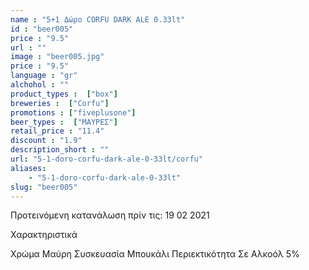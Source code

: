 ```yaml
---
name : "5+1 Δώρο CORFU DARK ALE 0.33lt"
id : "beer005"
price : "9.5"
url : ""
image : "beer005.jpg"
price : "9.5"
language : "gr"
alchohol : ""
product_types :  ["box"]
breweries :  ["Corfu"]
promotions : ["fiveplusone"]
beer_types :  ["ΜΑΥΡΕΣ"]
retail_price : "11.4"
discount : "1.9"
description_short : ""
url: "5-1-doro-corfu-dark-ale-0-33lt/corfu"
aliases: 
    - "5-1-doro-corfu-dark-ale-0-33lt"
slug: "beer005"
---
```


Προτεινόμενη κατανάλωση πρίν τις: 19 02 2021

Χαρακτηριστικά

Χρώμα
Μαύρη
Συσκευασία
Μπουκάλι
Περιεκτικότητα Σε Αλκοόλ
5%